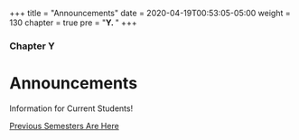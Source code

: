 +++
title = "Announcements"
date = 2020-04-19T00:53:05-05:00
weight = 130
chapter = true
pre = "<b>Y. </b>"
+++

### Chapter Y

# Announcements

Information for Current Students!

[Previous Semesters Are Here](old)
